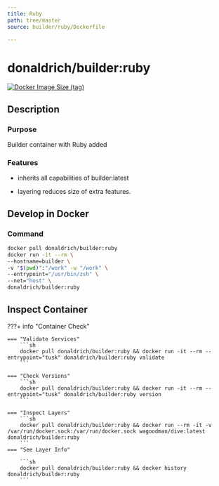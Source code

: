 ```yaml
---
title: Ruby
path: tree/master
source: builder/ruby/Dockerfile

---
```


# donaldrich/builder:ruby

[![Docker Image Size (tag)](https://img.shields.io/docker/image-size/donaldrich/builder/ruby?color=blue&label=size&logo=docker&style=flat-square)](https://hub.docker.com/r/donaldrich/builder/ruby)

## Description

### Purpose

Builder container with Ruby added

### Features

* inherits all capabilities of builder:latest

* layering reduces size of extra features.

## Develop in Docker

### Command

```sh
docker pull donaldrich/builder:ruby
docker run -it --rm \
--hostname=builder \
-v "$(pwd)":"/work" -w "/work" \
--entrypoint="/usr/bin/zsh" \
--net="host" \
donaldrich/builder:ruby
```

## Inspect Container

???+ info "Container Check"

    === "Validate Services"
        ```sh
        docker pull donaldrich/builder:ruby && docker run -it --rm --entrypoint="tusk" donaldrich/builder:ruby validate
        ```

    === "Check Versions"
        ```sh
        docker pull donaldrich/builder:ruby && docker run -it --rm --entrypoint="tusk" donaldrich/builder:ruby version
        ```

    === "Inspect Layers"
        ```sh
        docker pull donaldrich/builder:ruby && docker run --rm -it -v /var/run/docker.sock:/var/run/docker.sock wagoodman/dive:latest donaldrich/builder:ruby
        ```
    === "See Layer Info"

        ```sh
        docker pull donaldrich/builder:ruby && docker history donaldrich/builder:ruby
        ```
